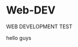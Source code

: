 # Web-DEV
WEB DEVELOPMENT TEST
<!DOCTYPE html>
<html> 
<title>hello</title>
<body>
hello guys 
</body>
</html>
